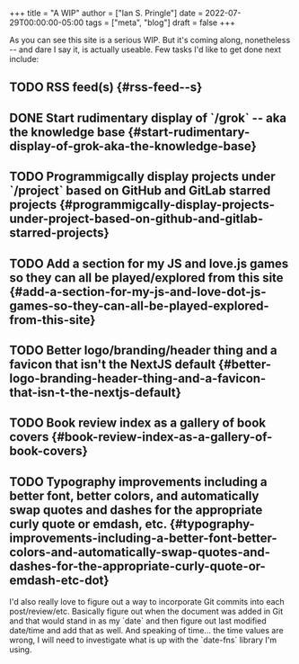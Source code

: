 +++
title = "A WIP"
author = ["Ian S. Pringle"]
date = 2022-07-29T00:00:00-05:00
tags = ["meta", "blog"]
draft = false
+++

As you can see this site is a serious WIP. But it's coming along, nonetheless --
and dare I say it, is actually useable. Few tasks I'd like to get done next
include:


## <span class="org-todo todo TODO">TODO</span> RSS feed(s) {#rss-feed--s}


## <span class="org-todo done DONE">DONE</span> Start rudimentary display of \`/grok\` -- aka the knowledge base {#start-rudimentary-display-of-grok-aka-the-knowledge-base}


## <span class="org-todo todo TODO">TODO</span> Programmigcally display projects under \`/project\` based on GitHub and GitLab starred projects {#programmigcally-display-projects-under-project-based-on-github-and-gitlab-starred-projects}


## <span class="org-todo todo TODO">TODO</span> Add a section for my JS and love.js games so they can all be played/explored from this site {#add-a-section-for-my-js-and-love-dot-js-games-so-they-can-all-be-played-explored-from-this-site}


## <span class="org-todo todo TODO">TODO</span> Better logo/branding/header thing and a favicon that isn't the NextJS default {#better-logo-branding-header-thing-and-a-favicon-that-isn-t-the-nextjs-default}


## <span class="org-todo todo TODO">TODO</span> Book review index as a gallery of book covers {#book-review-index-as-a-gallery-of-book-covers}


## <span class="org-todo todo TODO">TODO</span> Typography improvements including a better font, better colors, and automatically swap quotes and dashes for the appropriate curly quote or emdash, etc. {#typography-improvements-including-a-better-font-better-colors-and-automatically-swap-quotes-and-dashes-for-the-appropriate-curly-quote-or-emdash-etc-dot}

I'd also really love to figure out a way to incorporate Git commits into each
post/review/etc. Basically figure out when the document was added in Git and
that would stand in as my \`date\` and then figure out last modified date/time and
add that as well. And speaking of time... the time values are wrong, I will need
to investigate what is up with the \`date-fns\` library I'm using.

